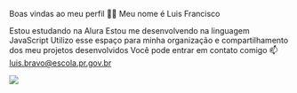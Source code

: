 Boas vindas ao meu perfil 💙💙
Meu nome é Luis Francisco

Estou estudando na Alura
Estou me desenvolvendo na linguagem JavaScript
Utilizo esse espaço para minha organização e compartilhamento dos meu projetos desenvolvidos
Você pode entrar em contato comigo 📫
luis.bravo@escola.pr.gov.br

![](https://media1.tenor.com/m/n8XH_FVsLSUAAAAd/waving-major-league-baseball.gif)
